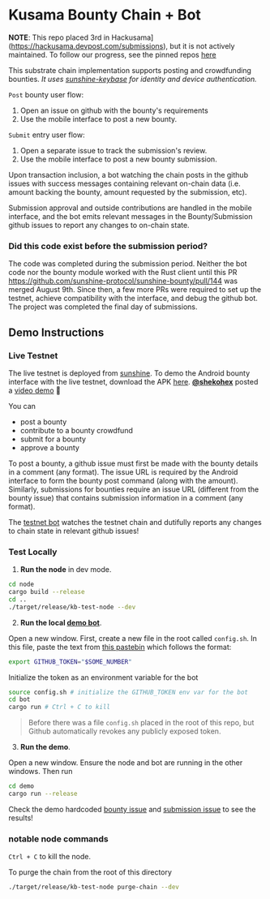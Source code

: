 # Kusama Bounty Chain + Bot

**NOTE**: This repo placed 3rd in Hackusama](https://hackusama.devpost.com/submissions), but it is not actively maintained. To follow our progress, see the pinned repos [here](https://github.com/sunshine-protocol)

This substrate chain implementation supports posting and crowdfunding bounties. *It uses [sunshine-keybase](https://github.com/sunshine-protocol/sunshine-keybase) for identity and device authentication.*

`Post` bounty user flow:
1. Open an issue on github with the bounty's requirements
2. Use the mobile interface to post a new bounty. 

`Submit` entry user flow:
1. Open a separate issue to track the submission's review.
2. Use the mobile interface to post a new bounty submission. 

Upon transaction inclusion, a bot watching the chain posts in the github issues with success messages containing relevant on-chain data (i.e. amount backing the bounty, amount requested by the submission, etc). 

Submission approval and outside contributions are handled in the mobile interface, and the bot emits relevant messages in the Bounty/Submission github issues to report any changes to on-chain state.

### Did this code exist before the submission period?

The code was completed during the submission period. Neither the bot code nor the bounty module worked with the Rust client until this PR https://github.com/sunshine-protocol/sunshine-bounty/pull/144 was merged August 9th. Since then, a few more PRs were required to set up the testnet, achieve compatibility with the interface, and debug the github bot. The project was completed the final day of submissions.

## Demo Instructions

### Live Testnet

The live testnet is deployed from [sunshine](https://github.com/sunshine-protocol/sunshine). To demo the Android bounty interface with the live testnet, download the APK [here](https://github.com/sunshine-protocol/sunshine-bounty-ui/releases). **[@shekohex](https://github.com/shekohex)** posted a [video demo](https://www.youtube.com/watch?v=bQSYjOT1R04&feature=youtu.be) 🚀

You can
* post a bounty
* contribute to a bounty crowdfund
* submit for a bounty
* approve a bounty

To post a bounty, a github issue must first be made with the bounty details in a comment (any format). The issue URL is required by the Android interface to form the bounty post command (along with the amount). Similarly, submissions for bounties require an issue URL (different from the bounty issue) that contains submission information in a comment (any format).

The [testnet bot](https://github.com/sunshine-bors) watches the testnet chain and dutifully reports any changes to chain state in relevant github issues!

### Test Locally

1. **Run the node** in dev mode.
```sh
cd node
cargo build --release
cd ..
./target/release/kb-test-node --dev
```

2. **Run the local [demo bot](https://github.com/ksm-bounty-bot)**. 

Open a new window. First, create a new file in the root called `config.sh`. In this file, paste the text from [this pastebin](https://pastebin.com/hLuEK5Ty) which follows the format:
```sh
export GITHUB_TOKEN="$SOME_NUMBER"
```
Initialize the token as an environment variable for the bot
```sh
source config.sh # initialize the GITHUB_TOKEN env var for the bot
cd bot
cargo run # Ctrl + C to kill
```

> Before there was a file `config.sh` placed in the root of this repo, but Github automatically revokes any publicly exposed token.

3. **Run the demo**.

Open a new window. Ensure the node and bot are running in the other windows. Then run
```sh
cd demo
cargo run --release
```

Check the demo hardcoded [bounty issue](https://github.com/sunshine-protocol/sunshine-bounty/issues/160) and [submission issue](https://github.com/sunshine-protocol/sunshine-bounty/issues/161) to see the results!

### notable node commands 

`Ctrl + C` to kill the node.

To purge the chain from the root of this directory
```sh
./target/release/kb-test-node purge-chain --dev
```
